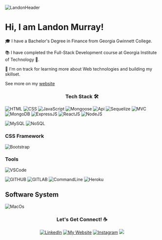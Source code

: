 ![LandonHeader](https://user-images.githubusercontent.com/115417694/233251018-00333cf8-829f-4698-98d3-c800a34c5c4c.jpg)

# Hi, I am Landon Murray!

🎓 I have a Bachelor's Degree in Finance from Georgia Gwinnett College.

📚 I have completed the Full-Stack Development course at Georgia Institute of Technology 🐝.

🌱 I'm on track for learning more about Web technologies and building my skillset.

See more on my <a href="https://landon-portfolio.herokuapp.com/#about">website</a> 


<h3 align="center">Tech Stack 🛠</h3>

![HTML](https://img.shields.io/badge/HTML-239120?style=for-the-badge&logo=html5&logoColor=white)
![CSS](https://img.shields.io/badge/CSS-239120?&style=for-the-badge&logo=css3&logoColor=white)
![JavaScript](https://img.shields.io/badge/JavaScript-F7DF1E?style=for-the-badge&logo=javascript&logoColor=black)
![Mongoose](https://img.shields.io/badge/Mongoose-239121?&style=for-the-badge&logo=mongoose3&logoColor=white)
![Api](https://img.shields.io/badge/API-239121?&style=for-the-badge&logo=api3&logoColor=white)
![Sequelize](https://img.shields.io/badge/Sequelize-F7DF1E?style=for-the-badge&logo=sequelize&logoColor=black)
![MVC](https://img.shields.io/badge/MVC-F7DF1E?style=for-the-badge&logo=mvc&logoColor=black)
![MongoDB](https://img.shields.io/badge/MongoDB-239121?&style=for-the-badge&logo=mongodb3&logoColor=white)
![ExpressJS](https://img.shields.io/badge/Express-F7DF1E?style=for-the-badge&logo=express&logoColor=black)
![ReactJS](https://img.shields.io/badge/React-ED8B00?style=for-the-badge&logo=react&logoColor=white)
![NodeJS](https://img.shields.io/badge/Node-43853D?style=for-the-badge&logo=node.js&logoColor=white)

<!-- ![C](https://img.shields.io/badge/C-00599C?style=for-the-badge&logo=c&logoColor=white)
![C++](https://img.shields.io/badge/C%2B%2B-00599C?style=for-the-badge&logo=c%2B%2B&logoColor=white)
![Python](https://img.shields.io/badge/Python-3776AB?style=for-the-badge&logo=python&logoColor=white) -->

![MySQL](https://img.shields.io/badge/MySQL-00000F?style=for-the-badge&logo=mysql&logoColor=white)
![NoSQL](https://img.shields.io/badge/NoSQL-00000F?style=for-the-badge&logo=nosql&logoColor=white)

### CSS Framework

![Bootstrap](https://img.shields.io/badge/Bootstrap-563D7C?style=for-the-badge&logo=bootstrap&logoColor=white)

### Tools

![VSCode](https://img.shields.io/badge/Visual_Studio_Code-0078D4?style=for-the-badge&logo=visual%20studio%20code&logoColor=white)

![GITHUB](https://img.shields.io/badge/GitHub-100000?style=for-the-badge&logo=github&logoColor=white)
![GITLAB](https://img.shields.io/badge/GitLab-330F63?style=for-the-badge&logo=gitlab&logoColor=white)
![CommandLine](https://img.shields.io/badge/CommandLine-330F63?style=for-the-badge&logo=commandlinelab&logoColor=white)
![Heroku](https://img.shields.io/badge/Heroku-330F63?style=for-the-badge&logo=heroku&logoColor=white)

## Software System

![MacOs](https://img.shields.io/badge/MacOs-330F63?style=for-the-badge&logo=macos&logoColor=white)

<h3 align="center">Let's Get Connect! ☕</h3>
<p align="center"> 
  <a href="https://www.linkedin.com/in/landonbmurray" target="_blank"><img src="https://img.shields.io/badge/-LinkedIn-%230077B5?style=for-the-badge&logo=linkedin&logoColor=white"  alt="LinkedIn"></a>
  <a href="landobm.github.io/portfolio/" target="_blank"><img src="https://img.shields.io/badge/website-000000?style=for-the-badge&logo=About.me&logoColor=white"  alt="My Website"></a>
  <a href="https://www.instagram.com/codew.landon" target="_blank"><img src="https://img.shields.io/badge/-Instagram-%23E4405F?style=for-the-badge&logo=instagram&logoColor=white" alt="Instagram"></a>
  <a href = "mailto:landon.swdeveloper@gmail.com"><img src="https://img.shields.io/badge/-Email-%23333?style=for-the-badge&logo=gmail&logoColor=white" target="_blank"></a>
</p>
